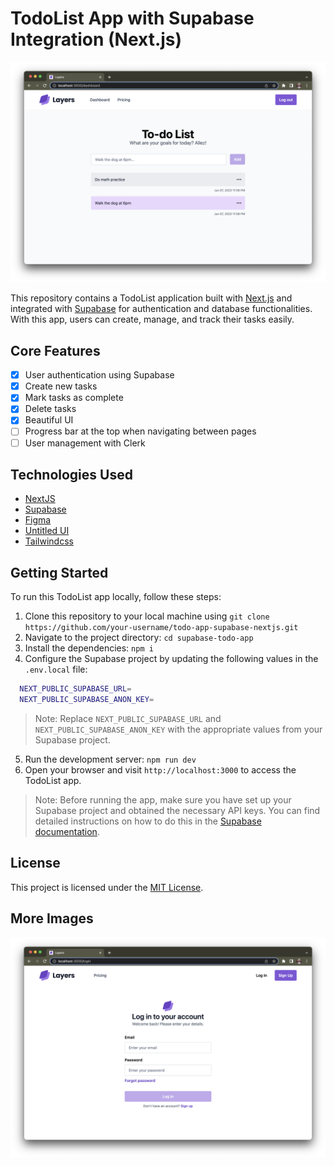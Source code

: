 # TodoList App with Supabase Integration (Next.js)

![](https://github.com/keiloktql/supabase-todo-app/blob/master/publicity/poster-1.png)

This repository contains a TodoList application built with [Next.js](https://nextjs.org/) and integrated with [Supabase](https://supabase.io/) for authentication and database functionalities. With this app, users can create, manage, and track their tasks easily.

## Core Features

- [x] User authentication using Supabase
- [x] Create new tasks
- [x] Mark tasks as complete
- [x] Delete tasks
- [x] Beautiful UI
- [ ] Progress bar at the top when navigating between pages
- [ ] User management with Clerk

## Technologies Used

- [NextJS](https://nextjs.org)
- [Supabase](https://supabase.com)
- [Figma](https://www.figma.com)
- [Untitled UI](https://www.untitledui.com)
- [Tailwindcss](https://tailwindcss.com)

## Getting Started

To run this TodoList app locally, follow these steps:

1. Clone this repository to your local machine using `git clone https://github.com/your-username/todo-app-supabase-nextjs.git`
2. Navigate to the project directory: `cd supabase-todo-app`
3. Install the dependencies: `npm i`
4. Configure the Supabase project by updating the following values in the `.env.local` file:

```bash
  NEXT_PUBLIC_SUPABASE_URL=
  NEXT_PUBLIC_SUPABASE_ANON_KEY=
```

> Note: Replace `NEXT_PUBLIC_SUPABASE_URL` and `NEXT_PUBLIC_SUPABASE_ANON_KEY` with the appropriate values from your Supabase project.

5. Run the development server: `npm run dev`
6. Open your browser and visit `http://localhost:3000` to access the TodoList app.

> Note: Before running the app, make sure you have set up your Supabase project and obtained the necessary API keys. You can find detailed instructions on how to do this in the [Supabase documentation](https://supabase.io/docs/guides/api#api-access).

## License

This project is licensed under the [MIT License](LICENSE).

## More Images

![](https://github.com/keiloktql/supabase-todo-app/blob/master/publicity/poster-2.png)
